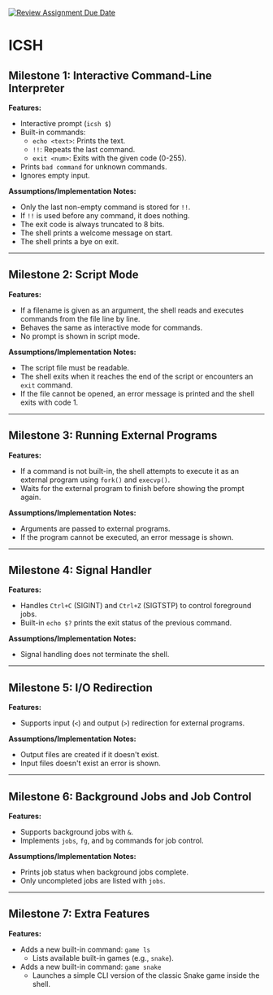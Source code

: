 [![Review Assignment Due Date](https://classroom.github.com/assets/deadline-readme-button-22041afd0340ce965d47ae6ef1cefeee28c7c493a6346c4f15d667ab976d596c.svg)](https://classroom.github.com/a/WIXYXthJ)
# ICSH

## Milestone 1: Interactive Command-Line Interpreter

**Features:**
- Interactive prompt (`icsh $`)
- Built-in commands:
  - `echo <text>`: Prints the text.
  - `!!`: Repeats the last command.
  - `exit <num>`: Exits with the given code (0-255).
- Prints `bad command` for unknown commands.
- Ignores empty input.

**Assumptions/Implementation Notes:**
- Only the last non-empty command is stored for `!!`.
- If `!!` is used before any command, it does nothing.
- The exit code is always truncated to 8 bits.
- The shell prints a welcome message on start.
- The shell prints a bye on exit. 

---

## Milestone 2: Script Mode

**Features:**
- If a filename is given as an argument, the shell reads and executes commands from the file line by line.
- Behaves the same as interactive mode for commands.
- No prompt is shown in script mode.

**Assumptions/Implementation Notes:**
- The script file must be readable.
- The shell exits when it reaches the end of the script or encounters an `exit` command.
- If the file cannot be opened, an error message is printed and the shell exits with code 1.

---

## Milestone 3: Running External Programs

**Features:**
- If a command is not built-in, the shell attempts to execute it as an external program using `fork()` and `execvp()`.
- Waits for the external program to finish before showing the prompt again.

**Assumptions/Implementation Notes:**
- Arguments are passed to external programs.
- If the program cannot be executed, an error message is shown.

---

## Milestone 4: Signal Handler

**Features:**
- Handles `Ctrl+C` (SIGINT) and `Ctrl+Z` (SIGTSTP) to control foreground jobs.
- Built-in `echo $?` prints the exit status of the previous command.

**Assumptions/Implementation Notes:**
- Signal handling does not terminate the shell.

---

## Milestone 5: I/O Redirection

**Features:**
- Supports input (`<`) and output (`>`) redirection for external programs.

**Assumptions/Implementation Notes:**
- Output files are created if it doesn't exist.
- Input files doesn't exist an error is shown.

---

## Milestone 6: Background Jobs and Job Control

**Features:**
- Supports background jobs with `&`.
- Implements `jobs`, `fg`, and `bg` commands for job control.

**Assumptions/Implementation Notes:**
- Prints job status when background jobs complete.
- Only uncompleted jobs are listed with `jobs`.

---

## Milestone 7: Extra Features

**Features:**
- Adds a new built-in command: `game ls`
  - Lists available built-in games (e.g., `snake`).
- Adds a new built-in command: `game snake`
  - Launches a simple CLI version of the classic Snake game inside the shell.